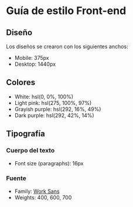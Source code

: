 # Guía de estilo Front-end

## Diseño

Los diseños se crearon con los siguientes anchos:

- Mobile: 375px
- Desktop: 1440px

## Colores

- White: hsl(0, 0%, 100%)
- Light pink: hsl(275, 100%, 97%)
- Grayish purple: hsl(292, 16%, 49%)
- Dark purple: hsl(292, 42%, 14%)

## Tipografía

### Cuerpo del texto

- Font size (paragraphs): 16px

### Fuente

- Family: [Work Sans](https://fonts.google.com/specimen/Work+Sans)
- Weights: 400, 600, 700